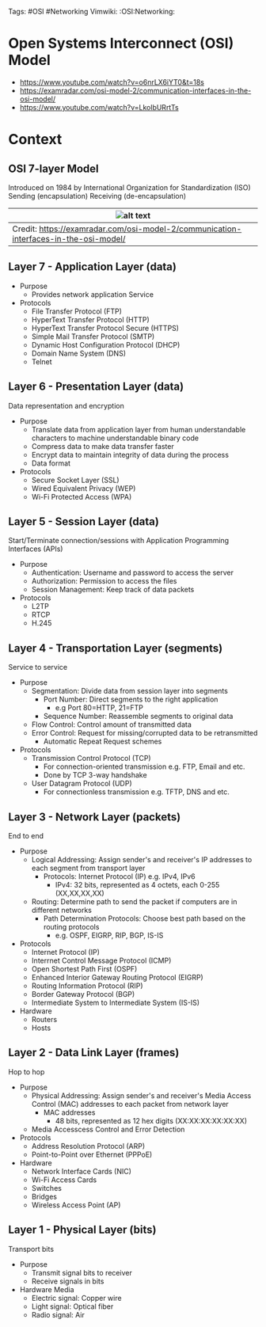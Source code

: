 Tags: #OSI #Networking
Vimwiki: :OSI:Networking:

# Open Systems Interconnect (OSI) Model

- https://www.youtube.com/watch?v=o6nrLX6iYT0&t=18s
- https://examradar.com/osi-model-2/communication-interfaces-in-the-osi-model/
- https://www.youtube.com/watch?v=LkolbURrtTs

# Context

## OSI 7-layer Model

Introduced on 1984 by International Organization for Standardization (ISO)
Sending (encapsulation)
Receiving (de-encapsulation)

| ![alt text](/home/jordankhwu/Documents/KNOWLEDGE_BASE/resources/Communication_and_Interfaces_in_the_OSI_model.png) |
| ---------------------------------------------------------------------------------------------------                |
| Credit: https://examradar.com/osi-model-2/communication-interfaces-in-the-osi-model/                               |

## Layer 7 - Application Layer (data)

- Purpose
  - Provides network application Service
- Protocols
  - File Transfer Protocol (FTP)
  - HyperText Transfer Protocol (HTTP)
  - HyperText Transfer Protocol Secure (HTTPS)
  - Simple Mail Transfer Protocol (SMTP)
  - Dynamic Host Configuration Protocol (DHCP)
  - Domain Name System (DNS)
  - Telnet

## Layer 6 - Presentation Layer (data)

Data representation and encryption

- Purpose
  - Translate data from application layer from human understandable characters to machine understandable binary code
  - Compress data to make data transfer faster
  - Encrypt data to maintain integrity of data during the process
  - Data format
- Protocols
  - Secure Socket Layer (SSL)
  - Wired Equivalent Privacy (WEP)
  - Wi-Fi Protected Access (WPA)

## Layer 5 - Session Layer (data)

Start/Terminate connection/sessions with Application Programming Interfaces (APIs)

- Purpose
  - Authentication: Username and password to access the server
  - Authorization: Permission to access the files
  - Session Management: Keep track of data packets
- Protocols
  - L2TP
  - RTCP
  - H.245

## Layer 4 - Transportation Layer (segments)

Service to service

- Purpose
  - Segmentation: Divide data from session layer into segments
    - Port Number: Direct segments to the right application
      - e.g Port 80=HTTP, 21=FTP
    - Sequence Number: Reassemble segments to original data
  - Flow Control: Control amount of transmitted data
  - Error Control: Request for missing/corrupted data to be retransmitted
    - Automatic Repeat Request schemes
- Protocols
  - Transmission Control Protocol (TCP)
    - For connection-oriented transmission e.g. FTP, Email and etc.
    - Done by TCP 3-way handshake
  - User Datagram Protocol (UDP)
    - For connectionless transmission e.g. TFTP, DNS and etc.

## Layer 3 - Network Layer (packets)

End to end

- Purpose
  - Logical Addressing: Assign sender's and receiver's IP addresses to each segment from transport layer
    - Protocols: Internet Protocol (IP) e.g. IPv4, IPv6
      - IPv4: 32 bits, represented as 4 octets, each 0-255 (XX,XX,XX,XX)
  - Routing: Determine path to send the packet if computers are in different networks
    - Path Determination Protocols: Choose best path based on the routing protocols
      - e.g. OSPF, EIGRP, RIP, BGP, IS-IS
- Protocols
  - Internet Protocol (IP)
  - Interrnet Control Message Protocol (ICMP)
  - Open Shortest Path First (OSPF)
  - Enhanced Interior Gateway Routing Protocol (EIGRP)
  - Routing Information Protocol (RIP)
  - Border Gateway Protocol (BGP)
  - Intermediate System to Intermediate System (IS-IS)
- Hardware
  - Routers
  - Hosts

## Layer 2 - Data Link Layer (frames)

Hop to hop

- Purpose
  - Physical Addressing: Assign sender's and receiver's Media Access Control (MAC) addresses to each packet from network layer
    - MAC addresses
      - 48 bits, represented as 12 hex digits (XX:XX:XX:XX:XX:XX)
  - Media Accesscess Control and Error Detection
- Protocols
  - Address Resolution Protocol (ARP)
  - Point-to-Point over Ethernet (PPPoE)
- Hardware
  - Network Interface Cards (NIC)
  - Wi-Fi Access Cards
  - Switches
  - Bridges
  - Wireless Access Point (AP)

## Layer 1 - Physical Layer (bits)

Transport bits

- Purpose
  - Transmit signal bits to receiver
  - Receive signals in bits
- Hardware Media
  - Electric signal: Copper wire
  - Light signal: Optical fiber
  - Radio signal: Air
